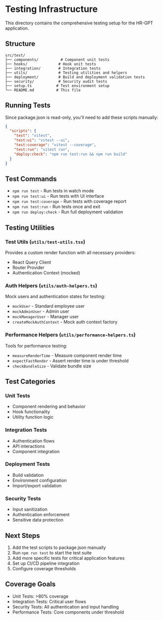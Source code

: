 
# Testing Infrastructure

This directory contains the comprehensive testing setup for the HR-GPT application.

## Structure

```
src/test/
├── components/          # Component unit tests
├── hooks/              # Hook unit tests
├── integration/        # Integration tests
├── utils/              # Testing utilities and helpers
├── deployment/         # Build and deployment validation tests
├── security/           # Security audit tests
├── setup.ts           # Test environment setup
└── README.md          # This file
```

## Running Tests

Since package.json is read-only, you'll need to add these scripts manually:

```json
{
  "scripts": {
    "test": "vitest",
    "test:ui": "vitest --ui",
    "test:coverage": "vitest --coverage",
    "test:run": "vitest run",
    "deploy:check": "npm run test:run && npm run build"
  }
}
```

## Test Commands

- `npm run test` - Run tests in watch mode
- `npm run test:ui` - Run tests with UI interface
- `npm run test:coverage` - Run tests with coverage report
- `npm run test:run` - Run tests once and exit
- `npm run deploy:check` - Run full deployment validation

## Testing Utilities

### Test Utils (`utils/test-utils.tsx`)
Provides a custom render function with all necessary providers:
- React Query Client
- Router Provider
- Authentication Context (mocked)

### Auth Helpers (`utils/auth-helpers.ts`)
Mock users and authentication states for testing:
- `mockUser` - Standard employee user
- `mockAdminUser` - Admin user
- `mockManagerUser` - Manager user
- `createMockAuthContext` - Mock auth context factory

### Performance Helpers (`utils/performance-helpers.ts`)
Tools for performance testing:
- `measureRenderTime` - Measure component render time
- `expectFastRender` - Assert render time is under threshold
- `checkBundleSize` - Validate bundle size

## Test Categories

### Unit Tests
- Component rendering and behavior
- Hook functionality
- Utility function logic

### Integration Tests
- Authentication flows
- API interactions
- Component integration

### Deployment Tests
- Build validation
- Environment configuration
- Import/export validation

### Security Tests
- Input sanitization
- Authentication enforcement
- Sensitive data protection

## Next Steps

1. Add the test scripts to package.json manually
2. Run `npm run test` to start the test suite
3. Add more specific tests for critical application features
4. Set up CI/CD pipeline integration
5. Configure coverage thresholds

## Coverage Goals

- Unit Tests: >80% coverage
- Integration Tests: Critical user flows
- Security Tests: All authentication and input handling
- Performance Tests: Core components under threshold

